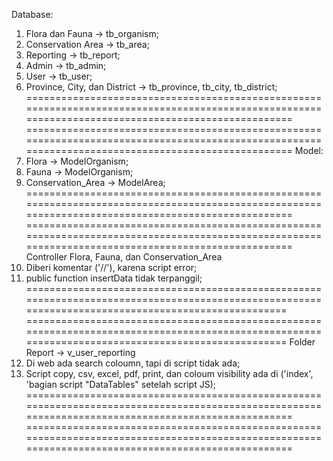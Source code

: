 Database:
1. Flora dan Fauna -> tb_organism;
2. Conservation Area -> tb_area;
3. Reporting -> tb_report;
4. Admin -> tb_admin;
5. User -> tb_user;
6. Province, City, dan District -> tb_province, tb_city, tb_district;
====================================================================================================================================================
====================================================================================================================================================
Model:
1. Flora -> ModelOrganism;
2. Fauna -> ModelOrganism;
3. Conservation_Area -> ModelArea;
====================================================================================================================================================
====================================================================================================================================================
Controller Flora, Fauna, dan Conservation_Area
1. Diberi komentar ('//'), karena script error;
2. public function insertData tidak terpanggil;
===================================================================================================================================================
===================================================================================================================================================
Folder Report -> v_user_reporting
1. Di web ada search coloumn, tapi di script tidak ada;
2. Script copy, csv, excel, pdf, print, dan coloum visibility ada di ('index', 'bagian script "DataTables" setelah script JS);
====================================================================================================================================================
====================================================================================================================================================

